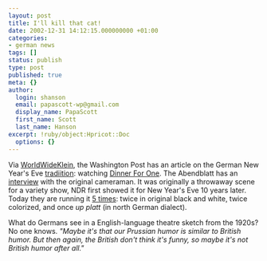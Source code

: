 ```yaml
---
layout: post
title: I'll kill that cat!
date: 2002-12-31 14:12:15.000000000 +01:00
categories:
- german news
tags: []
status: publish
type: post
published: true
meta: {}
author:
  login: shanson
  email: papascott-wp@gmail.com
  display_name: PapaScott
  first_name: Scott
  last_name: Hanson
excerpt: !ruby/object:Hpricot::Doc
  options: {}
---
```

<p>Via <a title="WorldWideKlein Weblog" href="http://www.worldwideklein.tv/nothing_more.php?id=2677_0_2_0_M">WorldWideKlein</a>, the Washington Post has an article on the German New Year's Eve <a href="/2001/12/31/1607.php">tradiition</a>: watching <a title="Auld Lang Syne's English Accent (washingtonpost.com)" href="http://www.washingtonpost.com/wp-dyn/articles/A56521-2002Dec30.html">Dinner For One</a>. The Abendblatt has an <a title="Hamburger Abendblatt: Stilvoll stolpern" hreflang="de" href="http://www.abendblatt.de/daten/2002/12/31/109060.html">interview</a> with the original cameraman. It was originally a throwaway scene for a variety show, NDR first showed it for New Year's Eve 10 years later. Today they are running it <a title="Hamburger Abendblatt: Dinner for One" href="http://www.abendblatt.de/daten/2002/12/31/109069.html">5 times</a>: twice in original black and white, twice colorized, and once <em>up platt</em> (in north German dialect). </p>
<p>What do Germans see in a English-language theatre sketch from the 1920s? No one knows. <em>"Maybe it's that our Prussian humor is similar to British humor. But then again, the British don't think it's funny, so maybe it's not British humor after all."</em></p>
